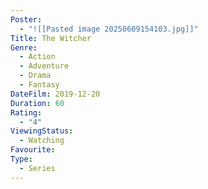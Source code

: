 ```yaml
---
Poster:
  - "![[Pasted image 20250609154103.jpg]]"
Title: The Witcher
Genre:
  - Action
  - Adventure
  - Drama
  - Fantasy
DateFilm: 2019-12-20
Duration: 60
Rating:
  - "4"
ViewingStatus:
  - Watching
Favourite: 
Type:
  - Series
---
```


